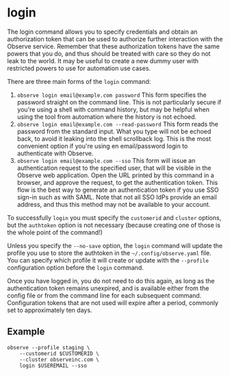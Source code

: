# login

The login command allows you to specify credentials and obtain an authorization
token that can be used to authorize further interaction with the Observe
service. Remember that these authorization tokens have the same powers that you
do, and thus should be treated with care so they do not leak to the world. It
may be useful to create a new dummy user with restricted powers to use for
automation use cases.

There are three main forms of the `login` command:

1. `observe login email@example.com password`
   This form specifies the password straight on the command line. This is not
   particularly secure if you're using a shell with command history, but may be
   helpful when using the tool from automation where the history is not echoed.
2. `observe login email@example.com --read-password`
   This form reads the password from the standard input. What you type will not
   be echoed back, to avoid it leaking into the shell scrollback log. This is
   the most convenient option if you're using en email/password login to
   authenticate with Observe.
3. `observe login email@example.com --sso`
   This form will issue an authentication request to the specified user, that
   will be visible in the Observe web application. Open the URL printed by this
   command in a browser, and approve the request, to get the authentication
   token. This flow is the best way to generate an authentication token if you
   use SSO sign-in such as with SAML. Note that not all SSO IdPs provide an
   email address, and thus this method may not be available to your account.

To successfully `login` you must specify the `customerid` and `cluster` options,
but the `authtoken` option is not necessary (because creating one of those is
the whole point of the command!)

Unless you specify the `--no-save` option, the `login` command will update the
profile you use to store the authtoken in the `~/.config/observe.yaml` file.
You can specify which profile it will create or update with the `--profile`
configuration option before the `login` command.

Once you have logged in, you do not need to do this again, as long as the
authentication token remains unexpired, and is available either from the config
file or from the command line for each subsequent command. Configuration tokens
that are not used will expire after a period, commonly set to approximately ten
days.

## Example

    observe --profile staging \
        --customerid $CUSTOMERID \
        --cluster observeinc.com \
        login $USEREMAIL --sso

